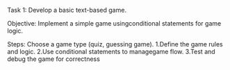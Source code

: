 Task 1: Develop a basic
text-based game.

Objective: Implement a simple game usingconditional statements for game logic.

Steps:
Choose a game type (quiz, guessing game). 
1.Define the game rules and logic. 
2.Use conditional statements to managegame flow.
3.Test and debug the game for correctness
